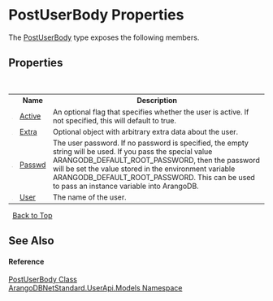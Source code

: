 # PostUserBody Properties
 

The <a href="029c4540-27d8-0960-204b-a1217c797676">PostUserBody</a> type exposes the following members.


## Properties
&nbsp;<table><tr><th></th><th>Name</th><th>Description</th></tr><tr><td>![Public property](media/pubproperty.gif "Public property")</td><td><a href="423249ce-e7aa-c026-c2b8-82d60187641f">Active</a></td><td>
An optional flag that specifies whether the user is active. If not specified, this will default to true.</td></tr><tr><td>![Public property](media/pubproperty.gif "Public property")</td><td><a href="3dacbaae-fff0-3023-8e56-676ed668286f">Extra</a></td><td>
Optional object with arbitrary extra data about the user.</td></tr><tr><td>![Public property](media/pubproperty.gif "Public property")</td><td><a href="ff900189-645e-f343-c263-d0126f3ab48f">Passwd</a></td><td>
The user password. If no password is specified, the empty string will be used. If you pass the special value ARANGODB_DEFAULT_ROOT_PASSWORD, then the password will be set the value stored in the environment variable ARANGODB_DEFAULT_ROOT_PASSWORD. This can be used to pass an instance variable into ArangoDB.</td></tr><tr><td>![Public property](media/pubproperty.gif "Public property")</td><td><a href="7f3782c0-64aa-9c9b-e993-5830032ddc41">User</a></td><td>
The name of the user.</td></tr></table>&nbsp;
<a href="#postuserbody-properties">Back to Top</a>

## See Also


#### Reference
<a href="029c4540-27d8-0960-204b-a1217c797676">PostUserBody Class</a><br /><a href="3f782427-687a-00ed-a402-dbe7f114707d">ArangoDBNetStandard.UserApi.Models Namespace</a><br />